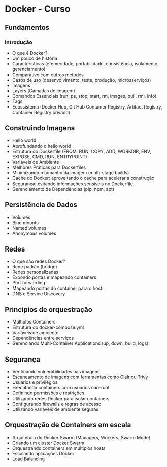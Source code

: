 # Docker - Curso

## Fundamentos

### Introdução

- O que é Docker?
- Um pouco de história
- Características (efemeridade, portabilidade, consistência, isolamento, gerenciamento)
- Comparativo com outros métodos
- Casos de uso (desenvolvimento, teste, produção, microsserviços)
- Imagens
- Layers (Camadas de imagem)
- Comandos Essenciais (run, ps, stop, start, rm, images, pull, rmi, info)
- Tags
- Ecossistema (Docker Hub, Git Hub Container Registry, Artifact Registry, Container Registry privado)

## Construindo Imagens

- Hello world
- Aprofundando o hello world
- Estrutura do Dockerfile (FROM, RUN, COPY, ADD, WORKDIR, ENV, EXPOSE, CMD, RUN, ENTRYPOINT)
- Variáveis de Ambiente
- Melhores Práticas para Dockerfiles
- Minimizando o tamanho da imagem (multi-stage builds)
- Cache do Docker: aproveitando o cache para acelerar a construção
- Segurança: evitando informações sensíveis no Dockerfile
- Gerenciamento de Dependências (pip, npm, apt)

## Persistência de Dados

- Volumes
- Bind mounts
- Named volumes
- Anonymous volumes

## Redes

- O que são redes Docker?
- Rede padrão (bridge)
- Redes personalizadas
- Expondo portas e mapeando containers
- Port forwarding
- Mapeando portas do container para o host.
- DNS e Service Discovery

## Princípios de orquestração

- Múltiplos Containers
- Estrutura do docker-compose.yml
- Variáveis de ambiente
- Dependências entre serviços
- Gerenciando Multi-Container Applications (up, down, build, logs)

## Segurança

- Verificando vulnerabilidades nas imagens
- Escaneamento de imagens com ferramentas como Clair ou Trivy
- Usuários e privilégios
- Executando containers com usuários não-root
- Definindo permissões e restrições
- Utilizando redes Docker para isolar containers
- Configurando firewalls e regras de acesso
- Utilizando variáveis de ambiente seguras

## Orquestração de Containers em escala

- Arquitetura do Docker Swarm (Managers, Workers, Swarm Mode)
- Criando um cluster Docker Swarm
- Orquestrando containers em múltiplos hosts
- Escalando aplicações Docker
- Load Balancing
